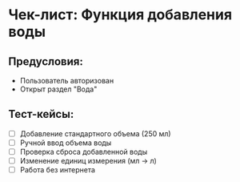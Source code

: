 # Чек-лист: Функция добавления воды

## Предусловия:
- Пользователь авторизован
- Открыт раздел "Вода"

## Тест-кейсы:
- [ ] Добавление стандартного объема (250 мл)
- [ ] Ручной ввод объема воды
- [ ] Проверка сброса добавленной воды
- [ ] Изменение единиц измерения (мл → л)
- [ ] Работа без интернета
